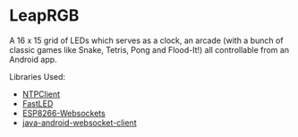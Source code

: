 # LeapRGB
A 16 x 15 grid of LEDs which serves as a clock, an arcade (with a bunch of classic games like Snake, Tetris, Pong and Flood-It!) all controllable from an Android app.

Libraries Used:
<ul>
  <li><a href="https://github.com/taranais/NTPClient">NTPClient</a></li>
  <li><a href="https://github.com/FastLED/FastLED">FastLED</a></li>
  <li><a href="https://github.com/morrissinger/ESP8266-Websocket">ESP8266-Websockets</a></li>
  <li><a href="https://github.com/gusavila92/java-android-websocket-client">java-android-websocket-client</a></li>
</ul>
